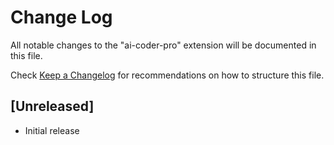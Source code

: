 # Change Log

All notable changes to the "ai-coder-pro" extension will be documented in this file.

Check [Keep a Changelog](http://keepachangelog.com/) for recommendations on how to structure this file.

## [Unreleased]

- Initial release